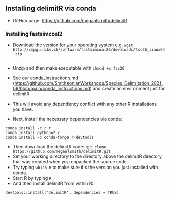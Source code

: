 ## Installing delimitR via conda
* GitHub page: https://github.com/meganlsmith/delimitR

### Installing fastsimcoal2
* Download the version for your operating system e.g.
 `wget http://cmpg.unibe.ch/software/fastsimcoal26/downloads/fsc26_linux64.zip`
```
```
* Unzip and then make executable with `chmod +x fsc26`
  
* See our conda_instructions.md (https://github.com/SmithsonianWorkshops/Species_Delimitation_2021_08/blob/main/conda_instructions.md) and create an environment just for delimitR.
* This will avoid any dependency conflict with any other R installations you have.
* Next, install the necessary dependencies via conda:
```
conda install -c r r 
conda install python=2.7
conda install -c conda-forge r-devtools
```
* Then download the delimitR code:
`git clone https://github.com/meganlsmith/delimitR.git`
* Set your working directory to the directory above the delimitR directory that was created when you unpacked the source code.
* Try typing `which R` to make sure it's the version you just installed with conda.
* Start R by typing `R`
* And then install delimitR from within R:
```
devtools::install('delimitR', dependencies = TRUE)
```
